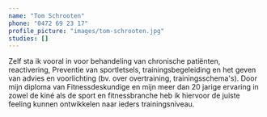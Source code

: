 ```yaml
---
name: "Tom Schrooten"
phone: "0472 69 23 17"
profile_picture: "images/tom-schrooten.jpg"
studies: []
---
```

Zelf sta ik vooral in voor behandeling van chronische patiënten, reactivering, Preventie van sportletsels, trainingsbegeleiding
en het geven van advies en voorlichting (bv. over overtraining, trainingsschema's). Door mijn diploma van Fitnessdeskundige en
mijn meer dan 20 jarige ervaring in zowel de kiné als de sport en fitnessbranche heb ik hiervoor de juiste feeling kunnen
ontwikkelen naar ieders trainingsniveau.